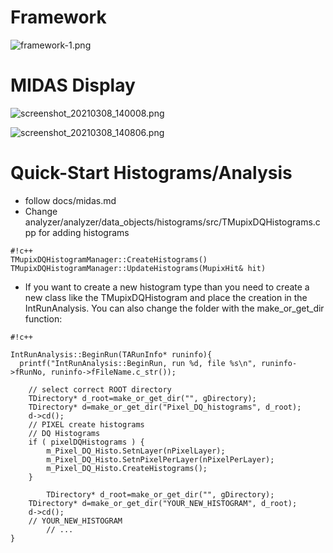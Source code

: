 # Framework #
![framework-1.png](https://bitbucket.org/repo/7zKBgbq/images/2796880107-framework-1.png)

# MIDAS Display #
![screenshot_20210308_140008.png](https://bitbucket.org/repo/7zKBgbq/images/404226720-screenshot_20210308_140008.png)

![screenshot_20210308_140806.png](https://bitbucket.org/repo/7zKBgbq/images/2183843815-screenshot_20210308_140806.png)

# Quick-Start Histograms/Analysis #
* follow docs/midas.md
* Change analyzer/analyzer/data_objects/histograms/src/TMupixDQHistograms.cpp for adding histograms
```
#!c++
TMupixDQHistogramManager::CreateHistograms()
TMupixDQHistogramManager::UpdateHistograms(MupixHit& hit)

```
* If you want to create a new histogram type than you need to create a new class like the TMupixDQHistogram and place the creation in the IntRunAnalysis. You can also change the folder with the make_or_get_dir function:
```
#!c++

IntRunAnalysis::BeginRun(TARunInfo* runinfo){
  printf("IntRunAnalysis::BeginRun, run %d, file %s\n", runinfo->fRunNo, runinfo->fFileName.c_str());
  
	// select correct ROOT directory
	TDirectory* d_root=make_or_get_dir("", gDirectory);
	TDirectory* d=make_or_get_dir("Pixel_DQ_histograms", d_root);
	d->cd();
	// PIXEL create histograms
	// DQ Histograms
	if ( pixelDQHistograms ) {
		m_Pixel_DQ_Histo.SetnLayer(nPixelLayer);
		m_Pixel_DQ_Histo.SetnPixelPerLayer(nPixelPerLayer);
		m_Pixel_DQ_Histo.CreateHistograms();
	}

        TDirectory* d_root=make_or_get_dir("", gDirectory);
	TDirectory* d=make_or_get_dir("YOUR_NEW_HISTOGRAM", d_root);
	d->cd();
	// YOUR_NEW_HISTOGRAM
        // ...
}
```